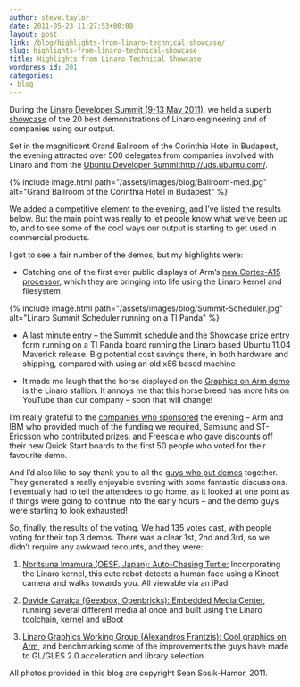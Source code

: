 ```yaml
---
author: steve.taylor
date: 2011-05-23 11:27:53+00:00
layout: post
link: /blog/highlights-from-linaro-technical-showcase/
slug: highlights-from-linaro-technical-showcase
title: Highlights from Linaro Technical Showcase
wordpress_id: 201
categories:
- blog
---
```


During the [Linaro Developer Summit (9-13 May 2011)](https://wiki-archive.linaro.org/Events/2011-05-LDS), we held a superb [showcase](https://wiki-archive.linaro.org/Events/2011-05-LDS/Showcase) of the 20 best demonstrations of Linaro engineering and of companies using our output.

Set in the magnificent Grand Ballroom of the Corinthia Hotel in Budapest, the evening attracted over 500 delegates from companies involved with Linaro and from the [Ubuntu Developer Summit]()http://uds.ubuntu.com/.

{% include image.html path="/assets/images/blog/Ballroom-med.jpg" alt="Grand Ballroom of the Corinthia Hotel in Budapest" %}

We added a competitive element to the evening, and I’ve listed the results below. But the main point was really to let people know what we’ve been up to, and to see some of the cool ways our output is starting to get used in commercial products.

I got to see a fair number of the demos, but my highlights were:


  * Catching one of the first ever public displays of Arm’s [new Cortex-A15 processor](https://wiki-archive.linaro.org/Events/2011-05-LDS/Showcase?action=AttachFile&do=view&target=Linaro-2011-05-LDS-VE_demo.pdf), which they are bringing into life using the Linaro kernel and filesystem


{% include image.html path="/assets/images/blog/Summit-Scheduler.jpg" alt="Linaro Summit Scheduler running on a TI Panda" %}


  * A last minute entry – the Summit schedule and the Showcase prize entry form running on a TI Panda board running the Linaro based Ubuntu 11.04 Maverick release. Big potential cost savings there, in both hardware and shipping, compared with using an old x86 based machine


  * It made me laugh that the horse displayed on the [Graphics on Arm demo](https://wiki-archive.linaro.org/Events/2011-05-LDS/Showcase?action=AttachFile&do=view&target=Linaro-2011-05-LDS-Graphics-WG.pdf) is the Linaro stallion. It annoys me that this horse breed has more hits on YouTube than our company – soon that will change!




I’m really grateful to the [companie](https://wiki-archive.linaro.org/Events/2011-05-LDS/Showcase#Sponsors)[s who sponsored](https://wiki-archive.linaro.org/Events/2011-05-LDS/Showcase#Sponsors) the evening – Arm and IBM who provided much of the funding we required, Samsung and ST-Ericsson who contributed prizes, and Freescale who gave discounts off their new Quick Start boards to the first 50 people who voted for their favourite demo.


And I’d also like to say thank you to all the [guys who put demos](https://wiki-archive.linaro.org/Events/2011-05-LDS/Showcase#Demo_list) together. They generated a really enjoyable evening with some fantastic discussions. I eventually had to tell the attendees to go home, as it looked at one point as if things were going to continue into the early hours – and the demo guys were starting to look exhausted!

So, finally, the results of the voting. We had 135 votes cast, with people voting for their top 3 demos. There was a clear 1st, 2nd and 3rd, so we didn’t require any awkward recounts, and they were:




  1. [Noritsuna Imamura (OESF, Japan): Auto-Chasing Turtle:](https://wiki-archive.linaro.org/Events/2011-05-LDS/Showcase?action=AttachFile&do=view&target=Linaro-2011-05-LDS-OESF-Turtle.pdf) Incorporating  the Linaro kernel, this cute robot detects a human face using a Kinect camera and walks towards you. All viewable via an iPad


  2. [Davide Cavalca (Geexbox, Openbricks): Embedded Media Center](https://wiki-archive.linaro.org/Events/2011-05-LDS/Showcase?action=AttachFile&do=view&target=Linaro-2011-05-LDS-Geexbox.pdf), running several different media at once and built using the Linaro toolchain, kernel and uBoot


  3. [Linaro Graphics Working Group (Alexandros Frantzis): Cool graphics on Arm](https://wiki-archive.linaro.org/Events/2011-05-LDS/Showcase?action=AttachFile&do=view&target=Linaro-2011-05-LDS-Graphics-WG.pdf), and benchmarking some of the improvements the guys have made to GL/GLES 2.0 acceleration and library selection


All photos provided in this blog are copyright Sean Sosik-Hamor, 2011.

